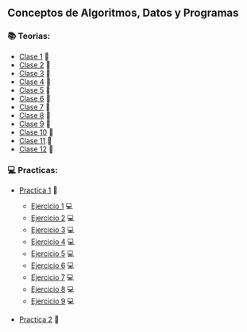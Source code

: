 ## Conceptos de Algoritmos, Datos y Programas 

### :books: Teorias:
* [Clase 1](Teorias/teoria_1.pdf) :open_book:
* [Clase 2](Teorias/teoria_2.pdf) :open_book:
* [Clase 3](Teorias/teoria_3.pdf) :open_book:
* [Clase 4](Teorias/teoria_4.pdf) :open_book:
* [Clase 5](Teorias/teoria_5.pdf) :open_book:
* [Clase 6](Teorias/teoria_6.pdf) :open_book:
* [Clase 7](Teorias/teoria_7.pdf) :open_book:
* [Clase 8](Teorias/teoria_8.pdf) :open_book:
* [Clase 9](Teorias/teoria_9.pdf) :open_book:
* [Clase 10](Teorias/teoria_10.pdf) :open_book:
* [Clase 11](Teorias/teoria_11.pdf) :open_book:
* [Clase 12](Teorias/teroria_12.pdf) :open_book:

 ### 💻 Practicas: 
 
 * [Practica 1](https://github.com/Caarito/Materia-CADP/blob/main/Practicas/Practica%201/Practica%201%20cadp.pdf) :page_facing_up:
     - [Ejercicio 1](https://github.com/Caarito/Materia-CADP/blob/main/Practicas/Practica%201/Resoluci%C3%B3n%20Practica/punto1.pas) :computer:      
     - [Ejercicio 2](https://github.com/Caarito/Materia-CADP/blob/main/Practicas/Practica%201/Resoluci%C3%B3n%20Practica/punto2.pas) :computer:
     - [Ejercicio 3](https://github.com/Caarito/Materia-CADP/blob/main/Practicas/Practica%201/Resoluci%C3%B3n%20Practica/punto3.pas) :computer:
     - [Ejercicio 4](https://github.com/Caarito/Materia-CADP/blob/main/Practicas/Practica%201/Resoluci%C3%B3n%20Practica/punto4.pas) :computer:
     - [Ejercicio 5](https://github.com/Caarito/Materia-CADP/blob/main/Practicas/Practica%201/Resoluci%C3%B3n%20Practica/punto5.pas) :computer:
     - [Ejercicio 6](https://github.com/Caarito/Materia-CADP/blob/main/Practicas/Practica%201/Resoluci%C3%B3n%20Practica/punto6.pas) :computer:
     - [Ejercicio 7](https://github.com/Caarito/Materia-CADP/blob/main/Practicas/Practica%201/Resoluci%C3%B3n%20Practica/punto7.pas) :computer:
     - [Ejercicio 8](https://github.com/Caarito/Materia-CADP/blob/main/Practicas/Practica%201/Resoluci%C3%B3n%20Practica/punto8.pas) :computer:
     - [Ejercicio 9](https://github.com/Caarito/Materia-CADP/blob/main/Practicas/Practica%201/Resoluci%C3%B3n%20Practica/punto9.pas) :computer:
     
 * [Practica 2]() :page_facing_up:     



